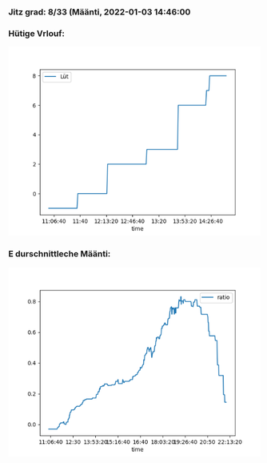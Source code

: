 ### Jitz grad: 8/33 (Määnti, 2022-01-03 14:46:00

### Hütige Vrlouf:
![Graph](Today.png)

### E durschnittleche Määnti:
![Graph](Määnti.png)